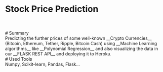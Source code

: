 # Stock Price Prediction
<br/>
<br/>
# Summary
<br/>
Predicting the further prices of some well-known __Crypto Currencies__ (Bitcoin, Ethereum, Tether, Ripple, Bitcoin Cash) using __Machine Learning algorithms__ like  __Polynomial Regression__ and also visualizing the data in our __FLASK REST API__ and deploying it to Heroku.
<br/> 
# Used Tools 
<br/> 
Numpy, Scikit-learn, Pandas, Flask...
